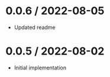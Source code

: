 
0.0.6 / 2022-08-05
==================

  * Updated readme

0.0.5 / 2022-08-02
==================

  * Initial implementation

